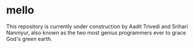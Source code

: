 # mello

This repository is currently under construction by Aadit Trivedi and Srihari Nanniyur, also known as the two most genius programmers ever to grace God's green earth.
